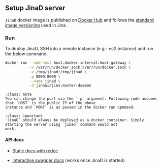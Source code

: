 ## Setup JinaD server

`JinaD` docker image is published
on [Docker Hub](https://hub.docker.com/r/jinaai/jina/tags?page=1&ordering=last_updated&name=-daemon) and follows
the [standard image versioning](https://github.com/jina-ai/jina/blob/master/RELEASE.md#docker-image-versioning) used in
Jina.

### Run

To deploy JinaD, SSH into a remote instance (e.g.- ec2 instance) and run the below command.

```bash
docker run --add-host host.docker.internal:host-gateway \
           -v /var/run/docker.sock:/var/run/docker.sock \
           -v /tmp/jinad:/tmp/jinad \
           -p 8000:8000 \
           --name jinad \
           -d jinaai/jina:master-daemon
```

````{admonition} Note
:class: note
You can change the port via the `-p` argument. Following code assumes that `HOST` is the public IP of the above
instance and `PORT` is as passed in the docker run cpmmand.
````

````{admonition} Important
:class: important
`JinaD` should always be deployed as a docker container. Simply starting the server using `jinad` command would not
work.
````

#### API docs

- [Static docs with redoc](https://api.jina.ai/daemon/)

- [Interactive swagger docs](http://localhost:8000/docs) (works once JinaD is started)
